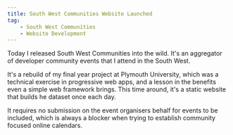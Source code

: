 ```yaml
---
title: South West Communities Website Launched
tag:
    - South West Communities
    - Website Development
---
```


Today I released South West Communities into the wild. It's an aggregator of developer community events that I attend in the South West.

It's a rebuild of my final year project at Plymouth University, which was a technical exercise in progressive web apps, and a lesson in the benefits even a simple web framework brings. This time around, it's a static website that builds he dataset once each day. 

It requires no submission on the event organisers behalf for events to be included, which is always a blocker when trying to establish community focused online calendars.
